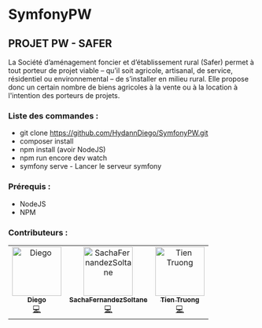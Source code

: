 # SymfonyPW

## PROJET PW - SAFER
La Société d’aménagement foncier et d’établissement rural (Safer) permet à tout porteur de projet viable –
qu’il soit agricole, artisanal, de service, résidentiel ou environnemental – de s’installer en milieu rural.
Elle propose donc un certain nombre de biens agricoles à la vente ou à la location à l'intention des porteurs
de projets.

### Liste des commandes :
- git clone https://github.com/HydannDiego/SymfonyPW.git
- composer install
- npm install (avoir NodeJS)
- npm run encore dev watch
- symfony serve - Lancer le serveur symfony

### Prérequis :
- NodeJS
- NPM

### Contributeurs :

<!-- ALL-CONTRIBUTORS-LIST:START - Do not remove or modify this section -->
<!-- prettier-ignore-start -->
<!-- markdownlint-disable -->
<table>
  <tbody>
    <tr>
      <td align="center"><a href="https://github.com/HydannDiego"><img src="https://avatars.githubusercontent.com/u/102865023?v=4?s=100" width="100px;" alt="Diego"/><br /><sub><b>Diego</b></sub></a><br /><a href="https://github.com/HydannDiego/SymfonyPW/commits?author=HydannDiego" title="Code">💻</a></td>
      <td align="center"><a href="https://github.com/SachaFernandezSoltane"><img src="https://avatars.githubusercontent.com/u/77554766?v=4?s=100" width="100px;" alt="SachaFernandezSoltane"/><br /><sub><b>SachaFernandezSoltane</b></sub></a><br /><a href="https://github.com/HydannDiego/SymfonyPW/commits?author=SachaFernandezSoltane" title="Code">💻</a></td>
      <td align="center"><a href="https://github.com/Nova2402"><img src="https://avatars.githubusercontent.com/u/115019783?v=4?s=100" width="100px;" alt="Tien Truong"/><br /><sub><b>Tien Truong</b></sub></a><br /><a href="https://github.com/HydannDiego/SymfonyPW/commits?author=Nova2402" title="Code">💻</a></td>
    </tr>
  </tbody>
</table>

<!-- ALL-CONTRIBUTORS-LIST:START - Do not remove or modify this section -->
<!-- prettier-ignore-start -->
<!-- markdownlint-disable -->
<!-- markdownlint-restore -->
<!-- prettier-ignore-end -->
<!-- ALL-CONTRIBUTORS-LIST:END -->
